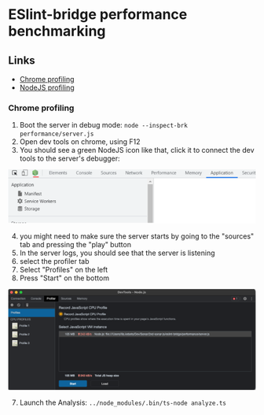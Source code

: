 
# ESlint-bridge performance benchmarking

## Links

- [Chrome profiling](https://medium.com/@basakabhijoy/debugging-and-profiling-memory-leaks-in-nodejs-using-chrome-e8ece4560dba)
- [NodeJS profiling](https://nodejs.org/en/docs/guides/simple-profiling/)

### Chrome profiling

1. Boot the server in debug mode: `node --inspect-brk performance/server.js`
2. Open dev tools on chrome, using F12
3. You should see a green NodeJS icon like that, click it to connect the dev tools to the server's debugger:

![dev tools](images/dev-tools.png)

4. you might need to make sure the server starts by going to the "sources" tab and pressing the "play" button
5. In the server logs, you should see that the server is listening
6. select the profiler tab
5. Select "Profiles" on the left
6. Press "Start" on the bottom

![profiler](images/profiler.png)

7. Launch the Analysis: `../node_modules/.bin/ts-node analyze.ts`
